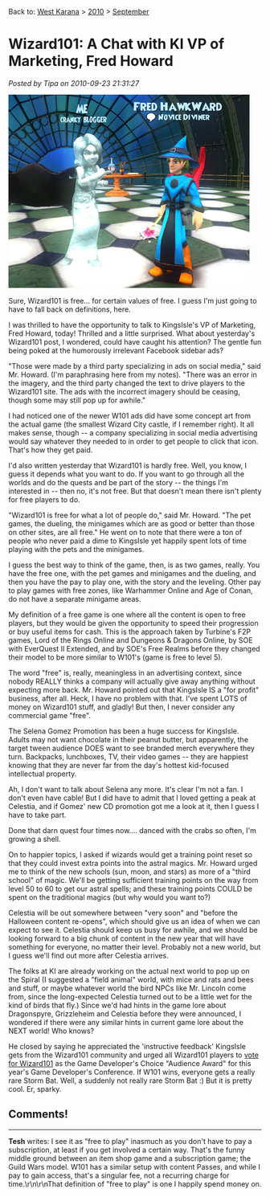 Back to: [West Karana](/posts/westkarana.md) > [2010](/posts/2010/westkarana.md) > [September](./westkarana.md)
# Wizard101: A Chat with KI VP of Marketing, Fred Howard

*Posted by Tipa on 2010-09-23 21:31:27*

![](../../../uploads/2010/09/WizardGraphicalClient-2010-09-23-21-36-13-33.jpg "This is not Fred Howard's in-game avatar.")

Sure, Wizard101 is free... for certain values of free. I guess I'm just going to have to fall back on definitions, here.

I was thrilled to have the opportunity to talk to KingsIsle's VP of Marketing, Fred Howard, today! Thrilled and a little surprised. What about yesterday's Wizard101 post, I wondered, could have caught his attention? The gentle fun being poked at the humorously irrelevant Facebook sidebar ads?

"Those were made by a third party specializing in ads on social media," said Mr. Howard. (I'm paraphrasing here from my notes). "There was an error in the imagery, and the third party changed the text to drive players to the Wizard101 site. The ads with the incorrect imagery should be ceasing, though some may still pop up for awhile."

I had noticed one of the newer W101 ads did have some concept art from the actual game (the smallest Wizard City castle, if I remember right). It all makes sense, though -- a company specializing in social media advertising would say whatever they needed to in order to get people to click that icon. That's how they get paid.

I'd also written yesterday that Wizard101 is hardly free. Well, you know, I guess it depends what you want to do. If you want to go through all the worlds and do the quests and be part of the story -- the things I'm interested in -- then no, it's not free. But that doesn't mean there isn't plenty for free players to do.

"Wizard101 is free for what a lot of people do," said Mr. Howard. "The pet games, the dueling, the minigames which are as good or better than those on other sites, are all free." He went on to note that there were a ton of people who never paid a dime to KingsIsle yet happily spent lots of time playing with the pets and the minigames.

I guess the best way to think of the game, then, is as two games, really. You have the free one, with the pet games and minigames and the dueling, and then you have the pay to play one, with the story and the leveling. Other pay to play games with free zones, like Warhammer Online and Age of Conan, do not have a separate minigame areas.

My definition of a free game is one where all the content is open to free players, but they would be given the opportunity to speed their progression or buy useful items for cash. This is the approach taken by Turbine's F2P games, Lord of the Rings Online and Dungeons & Dragons Online, by SOE with EverQuest II Extended, and by SOE's Free Realms before they changed their model to be more similar to W101's (game is free to level 5).

The word "free" is, really, meaningless in an advertising context, since nobody REALLY thinks a company will actually give away anything without expecting more back. Mr. Howard pointed out that KingsIsle IS a "for profit" business, after all. Heck, I have no problem with that. I've spent LOTS of money on Wizard101 stuff, and gladly! But then, I never consider any commercial game "free".

The Selena Gomez Promotion has been a huge success for KingsIsle. Adults may not want chocolate in their peanut butter, but apparently, the target tween audience DOES want to see branded merch everywhere they turn. Backpacks, lunchboxes, TV, their video games -- they are happiest knowing that they are never far from the day's hottest kid-focused intellectual property.

Ah, I don't want to talk about Selena any more. It's clear I'm not a fan. I don't even have cable! But I did have to admit that I loved getting a peak at Celestia, and if Gomez' new CD promotion got me a look at it, then I guess I have to take part.

Done that darn quest four times now.... danced with the crabs so often, I'm growing a shell.

On to happier topics, I asked if wizards would get a training point reset so that they could invest extra points into the astral magics. Mr. Howard urged me to think of the new schools (sun, moon, and stars) as more of a "third school" of magic. We'll be getting sufficient training points on the way from level 50 to 60 to get our astral spells; and these training points COULD be spent on the traditional magics (but why would you want to?)

Celestia will be out somewhere between "very soon" and "before the Halloween content re-opens", which should give us an idea of when we can expect to see it. Celestia should keep us busy for awhile, and we should be looking forward to a big chunk of content in the new year that will have something for everyone, no matter their level. Probably not a new world, but I guess we'll find out more after Celestia arrives.

The folks at KI are already working on the actual next world to pop up on the Spiral (I suggested a "field animal" world, with mice and rats and bees and stuff, or maybe whatever world the bird NPCs like Mr. Lincoln come from, since the long-expected Celestia turned out to be a little wet for the kind of birds that fly.) Since we'd had hints in the game lore about Dragonspyre, Grizzleheim and Celestia before they were announced, I wondered if there were any similar hints in current game lore about the NEXT world! Who knows?

He closed by saying he appreciated the 'instructive feedback' KingsIsle gets from the Wizard101 community and urged all Wizard101 players to [vote for Wizard101](https://www.wizard101.com/game/gdcoaward) as the Game Developer's Choice "Audience Award" for this year's Game Developer's Conference. If W101 wins, everyone gets a really rare Storm Bat. Well, a suddenly not really rare Storm Bat :) But it is pretty cool. Er, sparky.

## Comments!
---
**Tesh** writes: I see it as "free to play" inasmuch as you don't have to pay a subscription, at least if you get involved a certain way.  That's the funny middle ground between an item shop game and a subscription game; the Guild Wars model.  W101 has a similar setup with content Passes, and while I pay to gain access, that's a singular fee, not a recurring charge for time.\r\n\r\nThat definition of "free to play" is one I happily spend money on.
